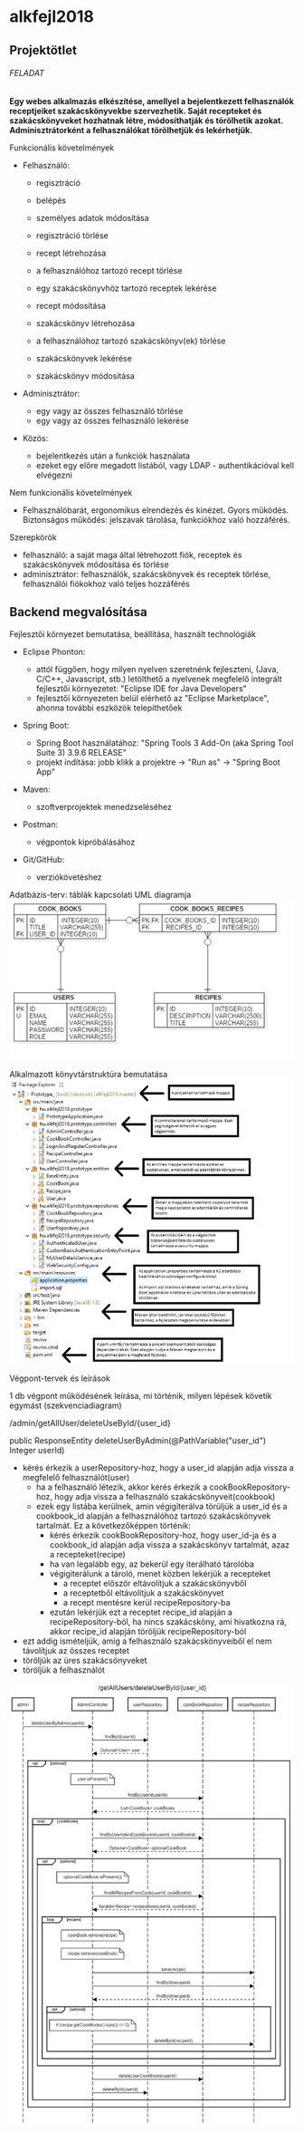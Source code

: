 # alkfejl2018
## Projektötlet

###### FELADAT
**Egy webes alkalmazás elkészítése, amellyel a bejelentkezett felhasználók receptjeiket szakácskönyvekbe szervezhetik. Saját recepteket és szakácskönyveket hozhatnak létre, módosíthatják és törölhetik azokat. Adminisztrátorként a felhasználókat törölhetjük és lekérhetjük.**

Funkcionális követelmények

* Felhasználó: 
	* regisztráció
	* belépés
	* személyes adatok módosítása
	* regisztráció törlése

	* recept létrehozása
	* a felhasználóhoz tartozó recept törlése
	* egy szakácskönyvhöz tartozó receptek lekérése
	* recept módosítása
				
	* szakácskönyv létrehozása
	* a felhasználóhoz tartozó szakácskönyv(ek) törlése
	* szakácskönyvek lekérése
	* szakácskönyv módosítása

* Adminisztrátor: 
	* egy vagy az összes felhasználó törlése		
	* egy vagy az összes felhasználó lekérése
				
* Közös: 
	* bejelentkezés után a funkciók használata 
	* ezeket egy előre megadott listából, vagy LDAP - authentikációval kell elvégezni

Nem funkcionális követelmények

* Felhasználóbarát, ergonomikus elrendezés és kinézet. Gyors működés. Biztonságos működés: jelszavak tárolása, funkciókhoz való hozzáférés.

Szerepkörök

* felhasználó: a saját maga által létrehozott fiók, receptek és szakácskönyvek módosítása és törlése
* adminisztrátor: felhasználók, szakácskönyvek és receptek törlése, felhasználói fiókokhoz való teljes hozzáférés

## Backend megvalósítása

Fejlesztői környezet bemutatása, beállítása, használt technológiák

* Eclipse Phonton:
	* attól függően, hogy milyen nyelven szeretnénk fejleszteni, (Java, C/C++, Javascript, stb.)
	letölthető a nyelvenek megfelelő integrált fejlesztői környezetet: "Eclipse IDE for Java Developers" 
	* fejlesztői környezeten belül elérhető az "Eclipse Marketplace", ahonna további eszközök telepíthetőek
		
* Spring Boot:
	* Spring Boot használatához: "Spring Tools 3 Add-On (aka Spring Tool Suite 3) 3.9.6 RELEASE"
	* projekt indítása: jobb klikk a projektre -> "Run as" -> "Spring Boot App"
		
* Maven:
	* szoftverprojektek menedzseléséhez
	
* Postman:						
	* végpontok kipróbálásához
							
* Git/GitHub:
	* verziókövetéshez

Adatbázis-terv: táblák kapcsolati UML diagramja
![Screenshot](db.jpg)

Alkalmazott könyvtárstruktúra bemutatása
![Screenshot](folders.bmp)

Végpont-tervek és leírások

1 db végpont működésének leírása, mi történik, milyen lépések követik egymást (szekvenciadiagram)

/admin/getAllUser/deleteUseById/{user_id}

public ResponseEntity<Void> deleteUserByAdmin(@PathVariable("user_id") Integer userId)

- kérés érkezik a userRepository-hoz, hogy a user_id alapján adja vissza a megfelelő felhasználót(user)
	- ha a felhasználó létezik, akkor kérés érkezik a cookBookRepository-hoz, hogy adja vissza a felhasználó
	szakácskönyveit(cookbook)
	- ezek egy listába kerülnek, amin végigiterálva törüljük a user_id és a cookbook_id alapján a felhasználóhoz tartozó
	szakácskönyvek tartalmát. Ez a következőképpen történik:
		- kérés érkezik cookBookRepository-hoz, hogy user_id-ja és a cookbook_id alapján adja vissza a szakácskönyv
		tartalmát, azaz a recepteket(recipe)
		- ha van legalább egy, az bekerül egy iterálható tárolóba
		- végigiterálunk a tároló, menet közben lekérjük a recepteket
			- a receptet először eltávolítjuk a szakácskönyvből
			- a receptetből eltávolítjuk a szakácskönyvet
			- a recept mentésre kerül recipeRepository-ba
		- ezután lekérjük ezt a receptet recipe_id alapján a recipeRepository-ból, ha nincs szakácsköny, ami hivatkozna
		rá, akkor recipe_id alapján töröljük recipeRepository-ból
- ezt addig ismételjük, amíg a felhasználó szakácskönyveiből el nem távolítjuk az összes receptet
- töröljük az üres szakácsönyveket
- töröljük a felhasználót 
	
![Screenshot](endpoint.png)
